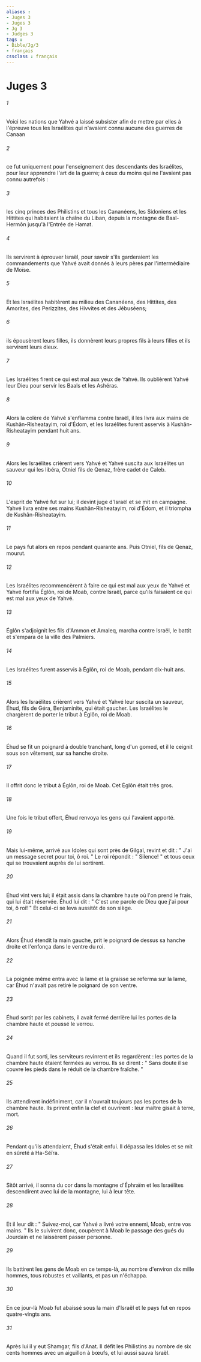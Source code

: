 ```yaml
---
aliases : 
- Juges 3
- Juges 3
- Jg 3
- Judges 3
tags : 
- Bible/Jg/3
- français
cssclass : français
---
```


# Juges 3

###### 1
Voici les nations que Yahvé a laissé subsister afin de mettre par elles à l'épreuve tous les Israélites qui n'avaient connu aucune des guerres de Canaan 
###### 2
ce fut uniquement pour l'enseignement des descendants des Israélites, pour leur apprendre l'art de la guerre; à ceux du moins qui ne l'avaient pas connu autrefois : 
###### 3
les cinq princes des Philistins et tous les Cananéens, les Sidoniens et les Hittites qui habitaient la chaîne du Liban, depuis la montagne de Baal-Hermôn jusqu'à l'Entrée de Hamat. 
###### 4
Ils servirent à éprouver Israël, pour savoir s'ils garderaient les commandements que Yahvé avait donnés à leurs pères par l'intermédiaire de Moïse. 
###### 5
Et les Israélites habitèrent au milieu des Cananéens, des Hittites, des Amorites, des Perizzites, des Hivvites et des Jébuséens; 
###### 6
ils épousèrent leurs filles, ils donnèrent leurs propres fils à leurs filles et ils servirent leurs dieux. 
###### 7
Les Israélites firent ce qui est mal aux yeux de Yahvé. Ils oublièrent Yahvé leur Dieu pour servir les Baals et les Ashéras. 
###### 8
Alors la colère de Yahvé s'enflamma contre Israël, il les livra aux mains de Kushân-Risheatayim, roi d'Édom, et les Israélites furent asservis à Kushân-Risheatayim pendant huit ans. 
###### 9
Alors les Israélites crièrent vers Yahvé et Yahvé suscita aux Israélites un sauveur qui les libéra, Otniel fils de Qenaz, frère cadet de Caleb. 
###### 10
L'esprit de Yahvé fut sur lui; il devint juge d'Israël et se mit en campagne. Yahvé livra entre ses mains Kushân-Risheatayim, roi d'Édom, et il triompha de Kushân-Risheatayim. 
###### 11
Le pays fut alors en repos pendant quarante ans. Puis Otniel, fils de Qenaz, mourut. 
###### 12
Les Israélites recommencèrent à faire ce qui est mal aux yeux de Yahvé et Yahvé fortifia Églôn, roi de Moab, contre Israël, parce qu'ils faisaient ce qui est mal aux yeux de Yahvé. 
###### 13
Églôn s'adjoignit les fils d'Ammon et Amaleq, marcha contre Israël, le battit et s'empara de la ville des Palmiers. 
###### 14
Les Israélites furent asservis à Églôn, roi de Moab, pendant dix-huit ans. 
###### 15
Alors les Israélites crièrent vers Yahvé et Yahvé leur suscita un sauveur, Éhud, fils de Géra, Benjaminite, qui était gaucher. Les Israélites le chargèrent de porter le tribut à Églôn, roi de Moab. 
###### 16
Éhud se fit un poignard à double tranchant, long d'un gomed, et il le ceignit sous son vêtement, sur sa hanche droite. 
###### 17
Il offrit donc le tribut à Églôn, roi de Moab. Cet Églôn était très gros. 
###### 18
Une fois le tribut offert, Éhud renvoya les gens qui l'avaient apporté. 
###### 19
Mais lui-même, arrivé aux Idoles qui sont près de Gilgal, revint et dit : " J'ai un message secret pour toi, ô roi. " Le roi répondit : " Silence! " et tous ceux qui se trouvaient auprès de lui sortirent. 
###### 20
Éhud vint vers lui; il était assis dans la chambre haute où l'on prend le frais, qui lui était réservée. Éhud lui dit : " C'est une parole de Dieu que j'ai pour toi, ô roi! " Et celui-ci se leva aussitôt de son siège. 
###### 21
Alors Éhud étendit la main gauche, prit le poignard de dessus sa hanche droite et l'enfonça dans le ventre du roi. 
###### 22
La poignée même entra avec la lame et la graisse se referma sur la lame, car Éhud n'avait pas retiré le poignard de son ventre. 
###### 23
Éhud sortit par les cabinets, il avait fermé derrière lui les portes de la chambre haute et poussé le verrou. 
###### 24
Quand il fut sorti, les serviteurs revinrent et ils regardèrent : les portes de la chambre haute étaient fermées au verrou. Ils se dirent : " Sans doute il se couvre les pieds dans le réduit de la chambre fraîche. " 
###### 25
Ils attendirent indéfiniment, car il n'ouvrait toujours pas les portes de la chambre haute. Ils prirent enfin la clef et ouvrirent : leur maître gisait à terre, mort. 
###### 26
Pendant qu'ils attendaient, Éhud s'était enfui. Il dépassa les Idoles et se mit en sûreté à Ha-Séïra. 
###### 27
Sitôt arrivé, il sonna du cor dans la montagne d'Éphraïm et les Israélites descendirent avec lui de la montagne, lui à leur tête. 
###### 28
Et il leur dit : " Suivez-moi, car Yahvé a livré votre ennemi, Moab, entre vos mains. " Ils le suivirent donc, coupèrent à Moab le passage des gués du Jourdain et ne laissèrent passer personne. 
###### 29
Ils battirent les gens de Moab en ce temps-là, au nombre d'environ dix mille hommes, tous robustes et vaillants, et pas un n'échappa. 
###### 30
En ce jour-là Moab fut abaissé sous la main d'Israël et le pays fut en repos quatre-vingts ans. 
###### 31
Après lui il y eut Shamgar, fils d'Anat. Il défit les Philistins au nombre de six cents hommes avec un aiguillon à bœufs, et lui aussi sauva Israël. 
